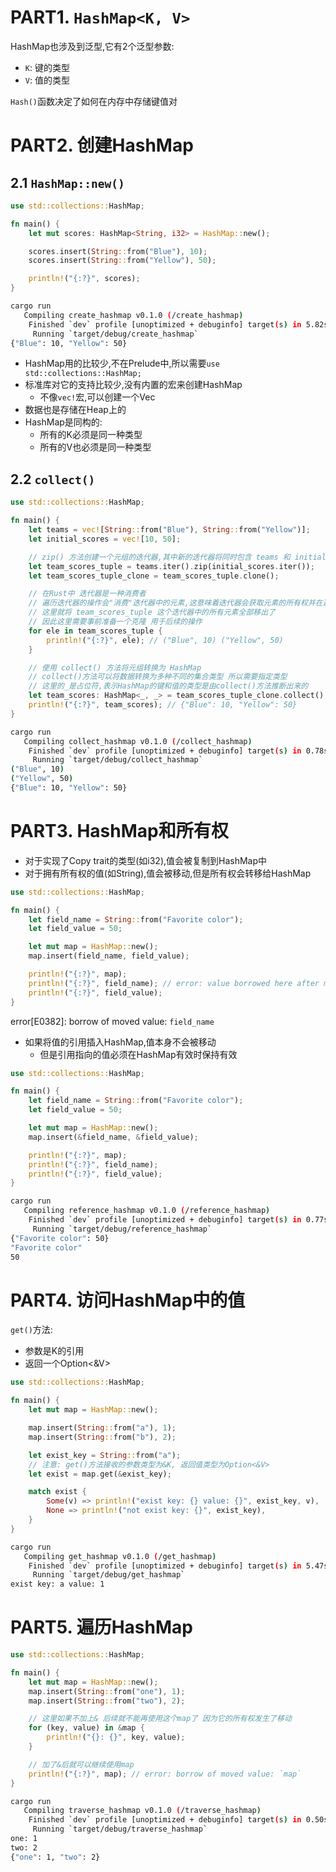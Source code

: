 # PART1. `HashMap<K, V>`

HashMap也涉及到泛型,它有2个泛型参数:

- `K`: 键的类型
- `V`: 值的类型

`Hash()`函数决定了如何在内存中存储键值对

# PART2. 创建HashMap

## 2.1 `HashMap::new()`

```rust
use std::collections::HashMap;

fn main() {
    let mut scores: HashMap<String, i32> = HashMap::new();

    scores.insert(String::from("Blue"), 10);
    scores.insert(String::from("Yellow"), 50);

    println!("{:?}", scores);
}
```

```bash
cargo run
   Compiling create_hashmap v0.1.0 (/create_hashmap)
    Finished `dev` profile [unoptimized + debuginfo] target(s) in 5.82s
     Running `target/debug/create_hashmap`
{"Blue": 10, "Yellow": 50}
```

- HashMap用的比较少,不在Prelude中,所以需要`use std::collections::HashMap;`
- 标准库对它的支持比较少,没有内置的宏来创建HashMap
  - 不像`vec!`宏,可以创建一个Vec
- 数据也是存储在Heap上的
- HashMap是同构的:
  - 所有的K必须是同一种类型
  - 所有的V也必须是同一种类型

## 2.2 `collect()`

```rust
use std::collections::HashMap;

fn main() {
    let teams = vec![String::from("Blue"), String::from("Yellow")];
    let initial_scores = vec![10, 50];

    // zip() 方法创建一个元组的迭代器,其中新的迭代器将同时包含 teams 和 initial_scores 中的元素
    let team_scores_tuple = teams.iter().zip(initial_scores.iter());
    let team_scores_tuple_clone = team_scores_tuple.clone();

    // 在Rust中 迭代器是一种消费者
    // 遍历迭代器的操作会"消费"迭代器中的元素,这意味着迭代器会获取元素的所有权并在遍历过程中将其移出
    // 这里就将 team_scores_tuple 这个迭代器中的所有元素全部移出了
    // 因此这里需要事前准备一个克隆 用于后续的操作
    for ele in team_scores_tuple {
        println!("{:?}", ele); // ("Blue", 10) ("Yellow", 50)
    }

    // 使用 collect() 方法将元组转换为 HashMap
    // collect()方法可以将数据转换为多种不同的集合类型 所以需要指定类型
    // 这里的_是占位符,表示HashMap的键和值的类型是由collect()方法推断出来的
    let team_scores: HashMap<_, _> = team_scores_tuple_clone.collect();
    println!("{:?}", team_scores); // {"Blue": 10, "Yellow": 50}
}
```

```bash
cargo run
   Compiling collect_hashmap v0.1.0 (/collect_hashmap)
    Finished `dev` profile [unoptimized + debuginfo] target(s) in 0.78s
     Running `target/debug/collect_hashmap`
("Blue", 10)
("Yellow", 50)
{"Blue": 10, "Yellow": 50}
```

# PART3. HashMap和所有权

- 对于实现了Copy trait的类型(如i32),值会被复制到HashMap中
- 对于拥有所有权的值(如String),值会被移动,但是所有权会转移给HashMap

```rust
use std::collections::HashMap;

fn main() {
    let field_name = String::from("Favorite color");
    let field_value = 50;

    let mut map = HashMap::new();
    map.insert(field_name, field_value);

    println!("{:?}", map);
    println!("{:?}", field_name); // error: value borrowed here after move
    println!("{:?}", field_value);
}
```

error[E0382]: borrow of moved value: `field_name`

- 如果将值的引用插入HashMap,值本身不会被移动
  - 但是引用指向的值必须在HashMap有效时保持有效 

```rust
use std::collections::HashMap;

fn main() {
    let field_name = String::from("Favorite color");
    let field_value = 50;

    let mut map = HashMap::new();
    map.insert(&field_name, &field_value);

    println!("{:?}", map);
    println!("{:?}", field_name);
    println!("{:?}", field_value);
}
```

```bash
cargo run
   Compiling reference_hashmap v0.1.0 (/reference_hashmap)
    Finished `dev` profile [unoptimized + debuginfo] target(s) in 0.77s
     Running `target/debug/reference_hashmap`
{"Favorite color": 50}
"Favorite color"
50
```

# PART4. 访问HashMap中的值

`get()`方法:

- 参数是K的引用
- 返回一个Option<&V>

```rust
use std::collections::HashMap;

fn main() {
    let mut map = HashMap::new();

    map.insert(String::from("a"), 1);
    map.insert(String::from("b"), 2);

    let exist_key = String::from("a");
    // 注意: get()方法接收的参数类型为&K, 返回值类型为Option<&V>
    let exist = map.get(&exist_key);

    match exist {
        Some(v) => println!("exist key: {} value: {}", exist_key, v),
        None => println!("not exist key: {}", exist_key),
    }
}
```

```bash
cargo run
   Compiling get_hashmap v0.1.0 (/get_hashmap)
    Finished `dev` profile [unoptimized + debuginfo] target(s) in 5.47s
     Running `target/debug/get_hashmap`
exist key: a value: 1
```

# PART5. 遍历HashMap

```rust
use std::collections::HashMap;

fn main() {
    let mut map = HashMap::new();
    map.insert(String::from("one"), 1);
    map.insert(String::from("two"), 2);

    // 这里如果不加上& 后续就不能再使用这个map了 因为它的所有权发生了移动
    for (key, value) in &map {
        println!("{}: {}", key, value);
    }

    // 加了&后就可以继续使用map
    println!("{:?}", map); // error: borrow of moved value: `map`
}
```

```bash
cargo run
   Compiling traverse_hashmap v0.1.0 (/traverse_hashmap)
    Finished `dev` profile [unoptimized + debuginfo] target(s) in 0.50s
     Running `target/debug/traverse_hashmap`
one: 1
two: 2
{"one": 1, "two": 2}
```
